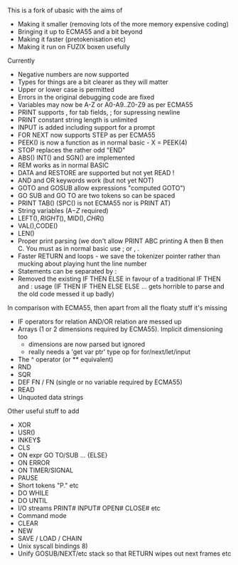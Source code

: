 This is a fork of ubasic with the aims of

- Making it smaller (removing lots of the more memory expensive coding)
- Bringing it up to ECMA55 and a bit beyond
- Making it faster (pretokenisation etc)
- Making it run on FUZIX boxen usefully

Currently

- Negative numbers are now supported
- Types for things are a bit clearer as they will matter
- Upper or lower case is permitted
- Errors in the original debugging code are fixed
- Variables may now be A-Z or A0-A9..Z0-Z9 as per ECMA55
- PRINT supports , for tab fields, ; for supressing newline
- PRINT constant string length is unlimited
- INPUT is added including support for a prompt
- FOR NEXT now supports STEP as per ECMA55
- PEEK() is now a function as in normal basic - X = PEEK(4)
- STOP replaces the rather odd "END"
- ABS() INT() and SGN() are implemented
- REM works as in normal BASIC
- DATA and RESTORE are supported but not yet READ !
- AND and OR keywords work (but not yet NOT)
- GOTO and GOSUB allow expressions "computed GOTO")
- GO SUB and GO TO are two tokens so can be spaced
- PRINT TAB() (SPC() is not ECMA55 nor is PRINT AT)
- String variables (A$-Z$ required)
- LEFT$(), RIGHT$(), MID$(), CHR$()
- VAL(),CODE()
- LEN()
- Proper print parsing (we don't allow PRINT ABC printing A then B then C.
  You must as in normal basic use ; or , .
- Faster RETURN and loops - we save the tokenizer pointer rather than mucking
  about playing hunt the line number
- Statements can be separated by :
- Removed the existing IF THEN ELSE in favour of a traditional IF THEN and
  : usage (IF THEN IF THEN ELSE ELSE ... gets horrible to parse and the old
  code messed it up badly)

In comparison with ECMA55, then apart from all the floaty stuff it's missing

- IF operators for relation AND/OR relation are messed up
- Arrays (1 or 2 dimensions required by ECMA55). Implicit dimensioning too
	- dimensions are now parsed but ignored
	- really needs a 'get var ptr' type op for for/next/let/input
- The ^ operator (or ** equivalent)
- RND
- SQR
- DEF FN / FN (single or no variable required by ECMA55)
- READ
- Unquoted data strings

Other useful stuff to add
- XOR
- USR()
- INKEY$
- CLS
- ON expr GO TO/SUB  ... {ELSE}
- ON ERROR
- ON TIMER/SIGNAL
- PAUSE
- Short tokens "P." etc
- DO WHILE
- DO UNTIL
- I/O streams PRINT# INPUT# OPEN# CLOSE# etc
- Command mode
- CLEAR
- NEW
- SAVE / LOAD / CHAIN
- Unix syscall bindings 8)
- Unify GOSUB/NEXT/etc stack so that RETURN wipes out next frames etc
